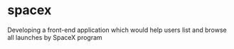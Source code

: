 # spacex
Developing a front-end application which would help users list and browse all launches by SpaceX
program
